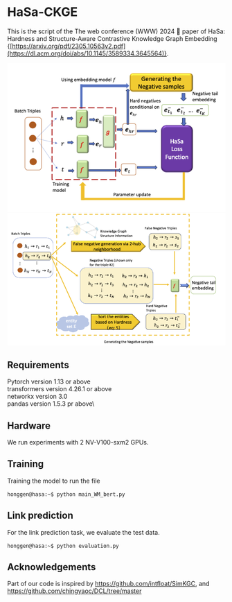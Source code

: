 # HaSa-CKGE
This is the script of the The web conference (WWW) 2024 🥣 paper of HaSa: Hardness and Structure-Aware Contrastive Knowledge
Graph Embedding {[https://arxiv.org/pdf/2305.10563v2.pdf](https://dl.acm.org/doi/abs/10.1145/3589334.3645564)}. 

![Diagram of paper](hasa_diag1.png)
![Diagram of paper](hasa_diag2.png)
## Requirements
Pytorch version 1.13 or above \
transformers version 4.26.1 or above\
networkx version 3.0\
pandas version 1.5.3 pr above\
## Hardware
We run experiments with 2 NV-V100-sxm2 GPUs.
## Training
Training the model to run the file

```console
honggen@hasa:~$ python main_WM_bert.py
```
## Link prediction

For the link prediction task, we evaluate the test data.

```console
honggen@hasa:~$ python evaluation.py
```

## Acknowledgements

Part of our code is inspired by 
https://github.com/intfloat/SimKGC, and https://github.com/chingyaoc/DCL/tree/master

